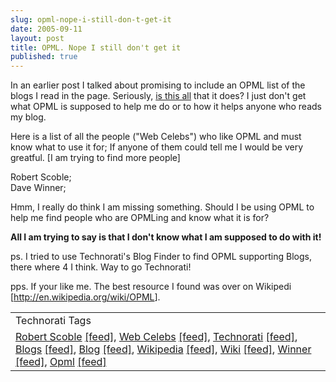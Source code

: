 ```yaml
---
slug: opml-nope-i-still-don-t-get-it
date: 2005-09-11
layout: post
title: OPML. Nope I still don't get it
published: true
---
```

In an earlier post I talked about promising to include an OPML list of the blogs I read in the page. Seriously, <a href="http://feeds.scripting.com/whatIsOpml#usingOpmlToExchangeSubscriptionLists">is this all</a> that it does? I just don't get what OPML is supposed to help me do or to how it helps anyone who reads my blog.<p />Here is a list of all the people ("Web Celebs") who like OPML and must know what to use it for; If anyone of them could tell me I would be very greatful. [I am trying to find more people]<p />Robert Scoble;<br />Dave Winner;<p />Hmm, I really do think I am missing something. Should I be using OPML to help me find people who are OPMLing and know what it is for?<p /><strong>All I am trying to say is that I don't know what I am supposed to do with it!</strong><p />ps. I tried to use Technorati's Blog Finder to find OPML supporting Blogs, there where 4 I think. Way to go Technorati!<p />pps. If your like me. The best resource I found was over on Wikipedi [<a href="http://en.wikipedia.org/wiki/OPML">http://en.wikipedia.org/wiki/OPML</a>].<p /><table class="TechnoratiHead TagHeader">
<tr><td>Technorati Tags</td></tr>
<tr class="Technorati"><td>
<a href="http://www.technorati.com/tag/Robert%20Scoble" class="Tag" rel="tag">Robert Scoble</a> <a href="http://feeds.technorati.com/feed/posts/tag/Robert%20Scoble" class="Tag">[feed]</a>, <a href="http://www.technorati.com/tag/Web%20Celebs" class="Tag" rel="tag">Web Celebs</a> <a href="http://feeds.technorati.com/feed/posts/tag/Web%20Celebs" class="Tag">[feed]</a>, <a href="http://www.technorati.com/tag/Technorati" class="Tag" rel="tag">Technorati</a> <a href="http://feeds.technorati.com/feed/posts/tag/Technorati" class="Tag">[feed]</a>, <a href="http://www.technorati.com/tag/Blogs" class="Tag" rel="tag">Blogs</a> <a href="http://feeds.technorati.com/feed/posts/tag/Blogs" class="Tag">[feed]</a>, <a href="http://www.technorati.com/tag/Blog" class="Tag" rel="tag">Blog</a> <a href="http://feeds.technorati.com/feed/posts/tag/Blog" class="Tag">[feed]</a>, <a href="http://www.technorati.com/tag/Wikipedia" class="Tag" rel="tag">Wikipedia</a> <a href="http://feeds.technorati.com/feed/posts/tag/Wikipedia" class="Tag">[feed]</a>, <a href="http://www.technorati.com/tag/Wiki" class="Tag" rel="tag">Wiki</a> <a href="http://feeds.technorati.com/feed/posts/tag/Wiki" class="Tag">[feed]</a>, <a href="http://www.technorati.com/tag/Winner" class="Tag" rel="tag">Winner</a> <a href="http://feeds.technorati.com/feed/posts/tag/Winner" class="Tag">[feed]</a>, <a href="http://www.technorati.com/tag/Opml" class="Tag" rel="tag">Opml</a> <a href="http://feeds.technorati.com/feed/posts/tag/Opml" class="Tag">[feed]</a>
</td></tr>
</table><div class="blogger-post-footer"><img class="posterous_download_image" src="https://blogger.googleusercontent.com/tracker/8109338-112643434077706195?l=www.kinlan.co.uk%2Findex.html" height="1" alt="" width="1" /></div>

